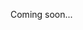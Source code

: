 
Coming soon...

<!-- TODO: Write basic tutorial

Talk about the different base layers:
- OpticalLayers
- DetectorLayer
- Source
- AbstractObservation -->